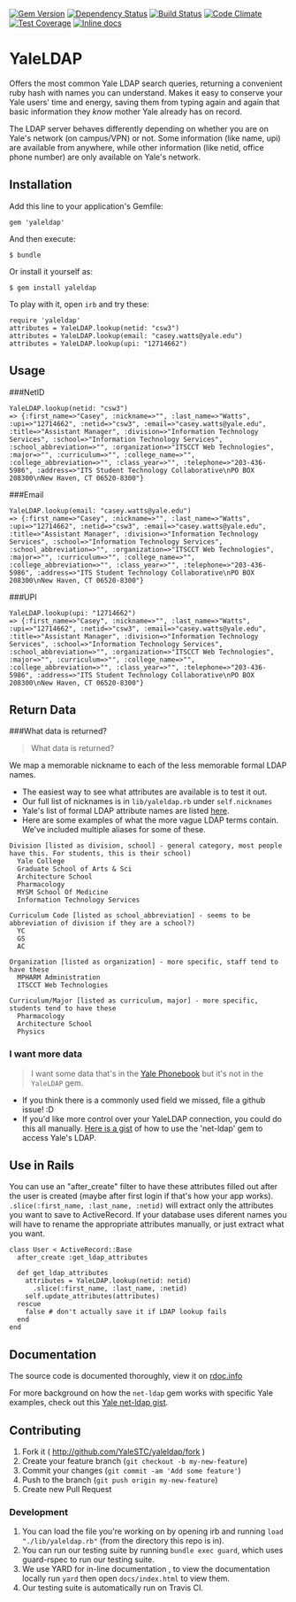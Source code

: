 [![Gem Version](https://badge.fury.io/rb/yaleldap.svg)](http://badge.fury.io/rb/yaleldap)
[![Dependency Status](https://gemnasium.com/YaleSTC/yaleldap.svg)](https://gemnasium.com/YaleSTC/yaleldap)
[![Build Status](https://travis-ci.org/YaleSTC/yaleldap.svg?branch=testinghound)](https://travis-ci.org/YaleSTC/yaleldap)
[![Code Climate](https://codeclimate.com/github/YaleSTC/yaleldap/badges/gpa.svg)](https://codeclimate.com/github/YaleSTC/yaleldap)
[![Test Coverage](https://codeclimate.com/github/YaleSTC/yaleldap/badges/coverage.svg)](https://codeclimate.com/github/YaleSTC/yaleldap)
[![Inline docs](http://inch-ci.org/github/YaleSTC/yaleldap.png?branch=master)](http://inch-ci.org/github/YaleSTC/yaleldap)

# YaleLDAP

Offers the most common Yale LDAP search queries, returning a convenient ruby hash with names you can understand. Makes it easy to conserve your Yale users' time and energy, saving them from typing again and again that basic information they *know* mother Yale already has on record.

The LDAP server behaves differently depending on whether you are on Yale's network (on campus/VPN) or not. Some information (like name, upi) are available from anywhere, while other information (like netid, office phone number) are only available on Yale's network.

## Installation

Add this line to your application's Gemfile:

    gem 'yaleldap'

And then execute:

    $ bundle

Or install it yourself as:

    $ gem install yaleldap

To play with it, open `irb` and try these:

```
require 'yaleldap'
attributes = YaleLDAP.lookup(netid: "csw3")
attributes = YaleLDAP.lookup(email: "casey.watts@yale.edu")
attributes = YaleLDAP.lookup(upi: "12714662")
```


## Usage

###NetID
```
YaleLDAP.lookup(netid: "csw3")
=> {:first_name=>"Casey", :nickname=>"", :last_name=>"Watts", :upi=>"12714662", :netid=>"csw3", :email=>"casey.watts@yale.edu", :title=>"Assistant Manager", :division=>"Information Technology Services", :school=>"Information Technology Services", :school_abbreviation=>"", :organization=>"ITSCCT Web Technologies", :major=>"", :curriculum=>"", :college_name=>"", :college_abbreviation=>"", :class_year=>"", :telephone=>"203-436-5986", :address=>"ITS Student Technology Collaborative\nPO BOX 208300\nNew Haven, CT 06520-8300"}
```

###Email
```
YaleLDAP.lookup(email: "casey.watts@yale.edu")
=> {:first_name=>"Casey", :nickname=>"", :last_name=>"Watts", :upi=>"12714662", :netid=>"csw3", :email=>"casey.watts@yale.edu", :title=>"Assistant Manager", :division=>"Information Technology Services", :school=>"Information Technology Services", :school_abbreviation=>"", :organization=>"ITSCCT Web Technologies", :major=>"", :curriculum=>"", :college_name=>"", :college_abbreviation=>"", :class_year=>"", :telephone=>"203-436-5986", :address=>"ITS Student Technology Collaborative\nPO BOX 208300\nNew Haven, CT 06520-8300"}
```

###UPI
```
YaleLDAP.lookup(upi: "12714662")
=> {:first_name=>"Casey", :nickname=>"", :last_name=>"Watts", :upi=>"12714662", :netid=>"csw3", :email=>"casey.watts@yale.edu", :title=>"Assistant Manager", :division=>"Information Technology Services", :school=>"Information Technology Services", :school_abbreviation=>"", :organization=>"ITSCCT Web Technologies", :major=>"", :curriculum=>"", :college_name=>"", :college_abbreviation=>"", :class_year=>"", :telephone=>"203-436-5986", :address=>"ITS Student Technology Collaborative\nPO BOX 208300\nNew Haven, CT 06520-8300"}
```


## Return Data
###What data is returned?
>What data is returned?

We map a memorable nickname to each of the less memorable formal LDAP names.
- The easiest way to see what attributes are available is to test it out.
- Our full list of nicknames is in `lib/yaleldap.rb` under `self.nicknames`
- Yale's list of formal LDAP attribute names are listed [here](http://directory.yale.edu/phonebook/help.htm).
- Here are some examples of what the more vague LDAP terms contain. We've included multiple aliases for some of these.
```
Division [listed as division, school] - general category, most people have this. For students, this is their school)
  Yale College
  Graduate School of Arts & Sci
  Architecture School
  Pharmacology
  MYSM School Of Medicine
  Information Technology Services

Curriculum Code [listed as school_abbreviation] - seems to be abbreviation of division if they are a school?)
  YC
  GS
  AC

Organization [listed as organization] - more specific, staff tend to have these
  MPHARM Administration
  ITSCCT Web Technologies

Curriculum/Major [listed as curriculum, major] - more specific, students tend to have these
  Pharmacology
  Architecture School
  Physics
```

### I want more data
>I want some data that's in the [Yale Phonebook](http://directory.yale.edu/phonebook/index.htm) but it's not in the `YaleLDAP` gem.

- If you think there is a commonly used field we missed, file a github issue! :D
- If you'd like more control over your YaleLDAP connection, you could do this all manually. [Here is a gist](https://gist.github.com/caseywatts/ddea3996853050d1e5ad) of how to use the 'net-ldap' gem to access Yale's LDAP.


## Use in Rails
You can use an "after_create" filter to have these attributes filled out after the user is created (maybe after first login if that's how your app works). `.slice(:first_name, :last_name, :netid)` will extract only the attributes you want to save to ActiveRecord. If your database uses diferent names you will have to rename the appropriate attributes manually, or just extract what you want.
```
class User < ActiveRecord::Base
  after_create :get_ldap_attributes

  def get_ldap_attributes
    attributes = YaleLDAP.lookup(netid: netid)
      .slice(:first_name, :last_name, :netid)
    self.update_attributes(attributes)
  rescue
    false # don't actually save it if LDAP lookup fails
  end
end
```

## Documentation
The source code is documented thoroughly, view it on [rdoc.info](http://rdoc.info/github/YaleSTC/yaleldap/master/frames)

For more background on how the `net-ldap` gem works with specific Yale examples, check out this [Yale net-ldap gist](https://gist.github.com/caseywatts/ddea3996853050d1e5ad).

## Contributing

1. Fork it ( http://github.com/YaleSTC/yaleldap/fork )
2. Create your feature branch (`git checkout -b my-new-feature`)
3. Commit your changes (`git commit -am 'Add some feature'`)
4. Push to the branch (`git push origin my-new-feature`)
5. Create new Pull Request

### Development
1. You can load the file you're working on by opening irb and running `load "./lib/yaleldap.rb"` (from the directory this repo is in).
2. You can run our testing suite by running `bundle exec guard`, which uses guard-rspec to run our testing suite.
3. We use YARD for in-line documentation , to view the documentation locally run `yard` then open `docs/index.html` to view them.
4. Our testing suite is automatically run on Travis CI.


